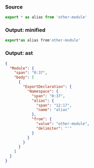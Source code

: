 ### Source
```js source:module
export * as alias from 'other-module'
```

### Output: minified
```js
export*as alias from'other-module'
```

### Output: ast
```json
{
  "Module": {
    "span": "0:37",
    "body": [
      {
        "ExportDeclaration": {
          "Namespace": {
            "span": "0:37",
            "alias": {
              "span": "12:17",
              "name": "alias"
            },
            "from": {
              "value": "other-module",
              "delimiter": "'"
            }
          }
        }
      }
    ]
  }
}
```
